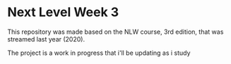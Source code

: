 # Next Level Week 3

This repository was made based on the NLW course, 3rd edition, that was streamed last year (2020).

The project is a work in progress that i'll be updating as i study
